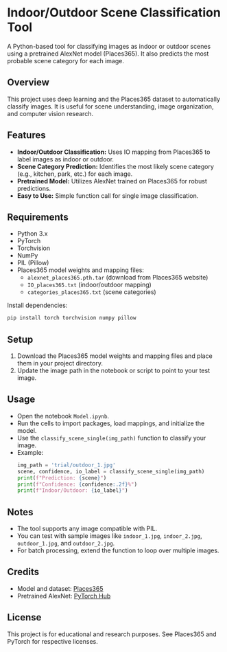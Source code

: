 # Indoor/Outdoor Scene Classification Tool

A Python-based tool for classifying images as indoor or outdoor scenes using a pretrained AlexNet model (Places365). It also predicts the most probable scene category for each image.

## Overview
This project uses deep learning and the Places365 dataset to automatically classify images. It is useful for scene understanding, image organization, and computer vision research.

## Features
- **Indoor/Outdoor Classification:** Uses IO mapping from Places365 to label images as indoor or outdoor.
- **Scene Category Prediction:** Identifies the most likely scene category (e.g., kitchen, park, etc.) for each image.
- **Pretrained Model:** Utilizes AlexNet trained on Places365 for robust predictions.
- **Easy to Use:** Simple function call for single image classification.

## Requirements
- Python 3.x
- PyTorch
- Torchvision
- NumPy
- PIL (Pillow)
- Places365 model weights and mapping files:
  - `alexnet_places365.pth.tar` (download from Places365 website)
  - `IO_places365.txt` (indoor/outdoor mapping)
  - `categories_places365.txt` (scene categories)

Install dependencies:
```sh
pip install torch torchvision numpy pillow
```

## Setup
1. Download the Places365 model weights and mapping files and place them in your project directory.
2. Update the image path in the notebook or script to point to your test image.

## Usage
- Open the notebook `Model.ipynb`.
- Run the cells to import packages, load mappings, and initialize the model.
- Use the `classify_scene_single(img_path)` function to classify your image.
- Example:
  ```python
  img_path = 'trial/outdoor_1.jpg'
  scene, confidence, io_label = classify_scene_single(img_path)
  print(f"Prediction: {scene}")
  print(f"Confidence: {confidence:.2f}%")
  print(f"Indoor/Outdoor: {io_label}")
  ```

## Notes
- The tool supports any image compatible with PIL.
- You can test with sample images like `indoor_1.jpg`, `indoor_2.jpg`, `outdoor_1.jpg`, and `outdoor_2.jpg`.
- For batch processing, extend the function to loop over multiple images.

## Credits
- Model and dataset: [Places365](http://places2.csail.mit.edu/)
- Pretrained AlexNet: [PyTorch Hub](https://pytorch.org/hub/)

## License
This project is for educational and research purposes. See Places365 and PyTorch for respective licenses.
